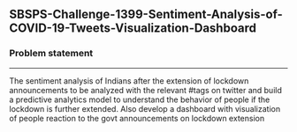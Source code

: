 ## SBSPS-Challenge-1399-Sentiment-Analysis-of-COVID-19-Tweets-Visualization-Dashboard

### Problem statement
----
The sentiment analysis of Indians after the extension of lockdown announcements to be analyzed with the relevant #tags on twitter and build a predictive analytics model to understand the behavior of people if the lockdown is further extended.
Also develop a dashboard with visualization of people reaction to the govt announcements on lockdown extension